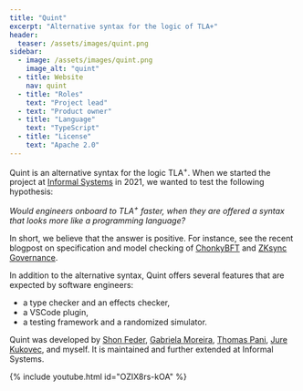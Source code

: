 ```yaml
---
title: "Quint"
excerpt: "Alternative syntax for the logic of TLA+"
header:
  teaser: /assets/images/quint.png
sidebar:
  - image: /assets/images/quint.png
    image_alt: "quint"
  - title: Website
    nav: quint
  - title: "Roles"
    text: "Project lead"
  - text: "Product owner"
  - title: "Language"
    text: "TypeScript"
  - title: "License"
    text: "Apache 2.0"
---
```


Quint is an alternative syntax for the logic TLA<sup>+</sup>. When we
started the project at [Informal Systems][] in 2021, we wanted to test the
following hypothesis:

*Would engineers onboard to TLA<sup>+</sup> faster, when they are offered a
syntax that looks more like a programming language?*

In short, we believe that the answer is positive. For instance, see the recent
blogpost on specification and model checking of [ChonkyBFT][chonky-blogpost]
and [ZKsync Governance][zksync-gov].

In addition to the alternative syntax, Quint offers several features that
are expected by software engineers:

 - a type checker and an effects checker,
 - a VSCode plugin,
 - a testing framework and a randomized simulator.

Quint was developed by [Shon Feder][], [Gabriela Moreira][], [Thomas Pani][],
[Jure Kukovec][], and myself. It is maintained and further extended at
Informal Systems.

<!-- [![My talk on Quint at Gateway to Cosmos](https://img.youtube.com/vi/OZIX8rs-kOA/maxresdefault.jpg)](https://www.youtube.com/watch?v=OZIX8rs-kOA) -->

{% include youtube.html id="OZIX8rs-kOA" %}


[Thomas Pani]: https://thpani.net/ 
[Jure Kukovec]: https://forsyte.at/people/kukovec/
[Shon Feder]: http://shonfeder.net/
[Gabriela Moreira]: https://github.com/bugarela
[Informal Systems]: https://informal.systems
[chonky-blogpost]: https://protocols-made-fun.com/consensus/matterlabs/quint/specification/modelchecking/2024/07/29/chonkybft.html
[zksync-gov]: https://protocols-made-fun.com/zksync/matterlabs/quint/specification/modelchecking/2024/09/12/zksync-governance.html
